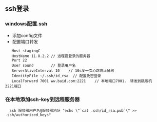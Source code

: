 ## ssh登录

### windows配置.ssh
 * 添加config文件
 * 配置端口转发
 ``` 
    Host stagingC
    HostName 11.8.2.2 // 远程要登录的服务器
    Port 22
    User sound        // 登录用户名
    ServerAliveInterval 10    // 10s发一次心跳防止掉线
    IdentityFile ~/.ssh/id_rsa  // 配置免密登录
    LocalForward 7001 ww.baid.com:2221    // 本地端口7001， 转发到跳版机2221端口
 ```
 
 ### 在本地添加ssh-key到远程服务器
  ``` 
    ssh 服务器用户名@服务器地址 "echo \"`cat .ssh/id_rsa.pub`\" >> .ssh/authorized_keys"
  ```